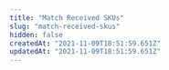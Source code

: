 ```yaml
---
title: "Match Received SKUs"
slug: "match-received-skus"
hidden: false
createdAt: "2021-11-09T18:51:59.651Z"
updatedAt: "2021-11-09T18:51:59.651Z"
---
```

